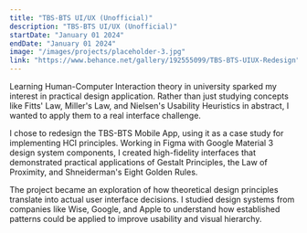```yaml
---
title: "TBS-BTS UI/UX (Unofficial)"
description: "TBS-BTS UI/UX (Unofficial)"
startDate: "January 01 2024"
endDate: "January 01 2024"
image: "/images/projects/placeholder-3.jpg"
link: "https://www.behance.net/gallery/192555099/TBS-BTS-UIUX-Redesign"
---
```


Learning Human-Computer Interaction theory in university sparked my interest in practical design application. Rather than just studying concepts like Fitts' Law, Miller's Law, and Nielsen's Usability Heuristics in abstract, I wanted to apply them to a real interface challenge.

I chose to redesign the TBS-BTS Mobile App, using it as a case study for implementing HCI principles. Working in Figma with Google Material 3 design system components, I created high-fidelity interfaces that demonstrated practical applications of Gestalt Principles, the Law of Proximity, and Shneiderman's Eight Golden Rules.

The project became an exploration of how theoretical design principles translate into actual user interface decisions. I studied design systems from companies like Wise, Google, and Apple to understand how established patterns could be applied to improve usability and visual hierarchy.
